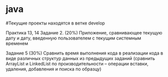 # java

#Текущие проекты находятся в ветке develop

Практика 13, 14
Задание 2. (20%)
Приложение, сравнивающее текущую дату и дату, введенную пользователем c текущим системным временем

Задание 5 (30%)
Сравнить время выполнения кода в реализации кода в виде различных структур данных из предыдущих заданий (сравнить ArrayList и LinkedList по производительности – операции вставки,
удаления, добавления и поиска по образцу)
